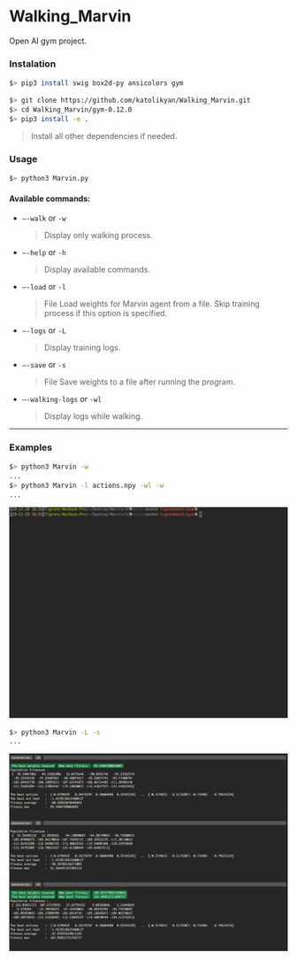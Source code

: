 # Walking_Marvin

Open AI gym project.

### Instalation

```bash
$> pip3 install swig box2d-py ansicolors gym
```

```bash
$> git clone https://github.com/katolikyan/Walking_Marvin.git
$> cd Walking_Marvin/gym-0.12.0
$> pip3 install -e .
```
> Install all other dependencies if needed.

### Usage

```bash
$> python3 Marvin.py
```

 #### Available commands:

 * `–-walk` or `-w`
   > Display only walking process.

 * `–-help`  or  `-h`  
   > Display available commands.

 * `–-load`  or  `-l`  
   > File Load weights for Marvin agent from a file. Skip training process if this option is specified.

 * `–-logs`  or  `-L`  
   > Display training logs.

 * `–-save`  or  `-s`  
   > File Save weights to a file after running the program.

 * `–-walking-logs`  or  `-wl`  
   > Display logs while walking.

---

### Examples
```bash
$> python3 Marvin -w
...
$> python3 Marvin -l actions.npy -wl -w
...
```

![](.media/Marvin_run.gif)

```bash
$> python3 Marvin -L -s
...
```

![](.media/Marvin_training_logs.png)
